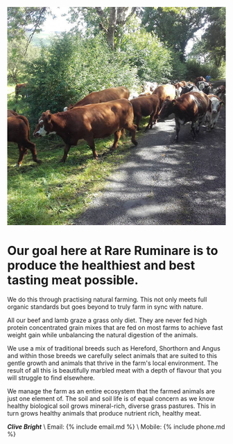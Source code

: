 ![Some Cows](/images/cow-meander.jpg)

# Our goal here at Rare Ruminare is to produce the healthiest and best tasting meat possible.

We do this through practising natural farming. This not only meets full organic standards but goes beyond to truly farm in sync with nature.

All our beef and lamb graze a grass only diet. They are never fed high protein concentrated grain mixes that are fed on most farms to achieve fast weight gain while unbalancing the natural digestion of the animals.

We use a mix of traditional breeds such as Hereford, Shorthorn and Angus and within those breeds we carefully select animals that are suited to this gentle growth and animals that thrive in the farm's local environment. The result of all this is beautifully marbled meat with a depth of flavour that you will struggle to find elsewhere.

We manage the farm as an entire ecosystem that the farmed animals are just one element of. The soil and soil life is of equal concern as we know healthy biological soil grows mineral-rich, diverse grass pastures. This in turn grows healthy animals that produce nutrient rich, healthy meat.

***Clive Bright*** \\
Email: {% include email.md %} \\
Mobile: {% include phone.md %}


